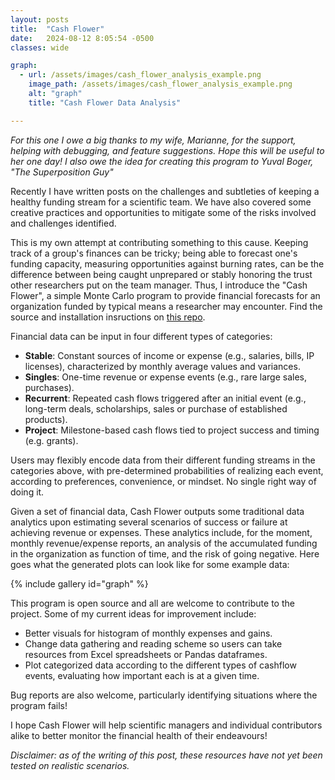 ```yaml
---
layout: posts
title:  "Cash Flower"
date:   2024-08-12 8:05:54 -0500
classes: wide

graph:
  - url: /assets/images/cash_flower_analysis_example.png
    image_path: /assets/images/cash_flower_analysis_example.png
    alt: "graph"
    title: "Cash Flower Data Analysis"

---
```


_For this one I owe a big thanks to my wife, Marianne, for the support, helping with debugging, and feature suggestions. Hope this will be useful to her one day! I also owe the idea for creating this program to Yuval Boger, "The Superposition Guy"_

Recently I have written posts on the challenges and subtleties of keeping a healthy funding stream for a scientific team. We have also covered some creative practices and opportunities to mitigate some of the risks involved and challenges identified.

This is my own attempt at contributing something to this cause. Keeping track of a group's finances can be tricky; being able to forecast one's funding capacity, measuring opportunities against burning rates, can be the difference between being caught unprepared or stably honoring the trust other researchers put on the team manager. Thus, I introduce the "Cash Flower", a simple Monte Carlo program to provide financial forecasts for an organization funded by typical means a researcher may encounter. Find the source and installation insructions on [this repo](https://github.com/pedrolslopes/Cash_Flower).

Financial data can be input in four different types of categories:

  - **Stable**: Constant sources of income or expense (e.g., salaries, bills, IP licenses), characterized by monthly average values and variances.
  - **Singles**: One-time revenue or expense events (e.g., rare large sales, purchases).
  - **Recurrent**: Repeated cash flows triggered after an initial event (e.g., long-term deals, scholarships, sales or purchase of established products).
  - **Project**: Milestone-based cash flows tied to project success and timing (e.g. grants).

Users may flexibly encode data from their different funding streams in the categories above, with pre-determined probabilities of realizing each event, according to preferences, convenience, or mindset. No single right way of doing it.

Given a set of financial data, Cash Flower outputs some traditional data analytics upon estimating several scenarios of success or failure at achieving revenue or expenses. These analytics include, for the moment, monthly revenue/expense reports, an analysis of the accumulated funding in the organization as function of time, and the risk of going negative. Here goes what the generated plots can look like for some example data:

{% include gallery id="graph" %}

This program is open source and all are welcome to contribute to the project. Some of my current ideas for improvement include:

- Better visuals for histogram of monthly expenses and gains.
- Change data gathering and reading scheme so users can take resources from Excel spreadsheets or Pandas dataframes.
- Plot categorized data according to the different types of cashflow events, evaluating how important each is at a given time.

Bug reports are also welcome, particularly identifying situations where the program fails!

I hope Cash Flower will help scientific managers and individual contributors alike to better monitor the financial health of their endeavours!

_Disclaimer: as of the writing of this post, these resources have not yet been tested on realistic scenarios._